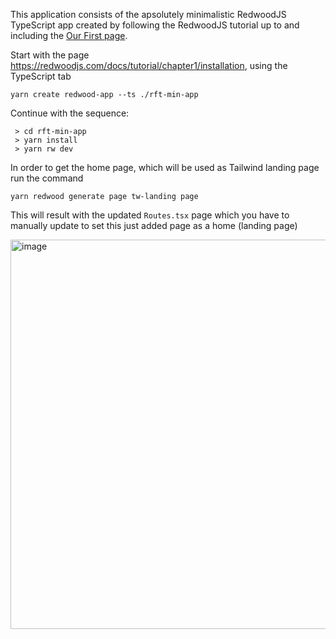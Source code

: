 This application consists of the apsolutely minimalistic RedwoodJS TypeScript app created by following the RedwoodJS tutorial up to and including the [Our First page](https://redwoodjs.com/docs/tutorial/chapter1/first-page). 

Start with the page https://redwoodjs.com/docs/tutorial/chapter1/installation, using the TypeScript tab

`yarn create redwood-app --ts ./rft-min-app`

Continue with the sequence:

```
 > cd rft-min-app
 > yarn install
 > yarn rw dev
 ```

 In order to get the home page, which will be used as Tailwind landing page run the command 
 ```
 yarn redwood generate page tw-landing page
 ```

 This will result with the updated `Routes.tsx` page which you have to manually update to set this just added page as a home (landing page)

 <img width="623" alt="image" src="https://github.com/adriatic/fixie-logs/assets/2712405/18d98e37-2628-4141-b8e0-e4f8ff0876f8">